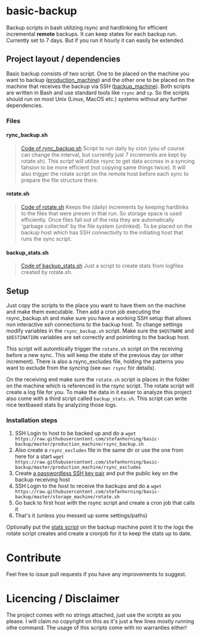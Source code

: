 # basic-backup
Backup scripts in bash utilizing rsync and hardlinking for efficient incremental
**remote** backups. It can keep states for each backup run. Currently set to 7 days. But if
you run it hourly it can easily be extended.

## Project layout / dependencies
Basic backup consists of two script. One to be placed on the machine you want to
backup ([production_machine](https://github.com/stefanhorning/basic-backup/tree/master/production_machine)) and the other one to be placed on the machine that
receives the backup via SSH ([backup_machine](https://github.com/stefanhorning/basic-backup/tree/master/storage_machine)).
Both scripts are written in Bash and use standard tools like `rsync` and `cp`. So
the scripts should run on most Unix (Linux, MacOS etc.) systems without any further
dependencies.

### Files
#### rync_backup.sh
> [Code of rync_backup.sh](https://github.com/stefanhorning/basic-backup/blob/master/production_machine/rsync_backup.sh)
Script to run daily by cron (you of course can change the interval, but currently
just 7 increments are kept by rotate.sh). This script will utilize rsync to get data accross
in a syncing fahsion to be more efficient (not copying same things twice). It will also trigger
the rotate script on the remote host before each sync to prepare the file structure there.

#### rotate.sh
> [Code of rotate.sh](https://github.com/stefanhorning/basic-backup/blob/master/storage_machine/rotate.sh)
Keeps the (daily) increments by keeping hardlinks to the files that were presen in that run. So
storage space is used efficiently. Once files fall out of the rota they are automatically 'garbage
collected' by the file system (unlinked). To be placed on the backup host which has SSH connectivity
to the initiating host that runs the sync script.

#### backup_stats.sh
> [Code of backup_stats.sh](https://github.com/stefanhorning/basic-backup/blob/master/storage_machine/backup_stats.sh)
Just a script to create stats from logfiles created by rotate.sh.

## Setup
Just copy the scripts to the place you want to have them on the machine
and make them executable.
Then add a cron job executing the rsync_backup.sh and make sure you have a working SSH
setup that allows non interactive ssh connections to the backup host.
To change settings modify variables in the `rsync_backup.sh` script. Make sure the
`$HOSTNAME` and `$DESTINATION` variables are set correctly and poininting to the backup host.

This script will automtically trigger the `rotate.sh` script on the receiving before a new sync.
This will keep the state of the previous day (or other increment).
There is also a rsync_excludes file, holding the patterns you want to exclude
from the syncing (see `man rsync` for details).

On the receiving end make sure the `rotate.sh` script is places in the folder on the
machine which is referenced in the rsync script.
The rotate script will create a log file for you. To make the data in it easier to analyze this
project also come with a third script called `backup_stats.sh`. This script can write nice textbased
stats by analyzing those logs.

### Installation steps
1. SSH Login to host to be backed up and do a `wget https://raw.githubusercontent.com/stefanhorning/basic-backup/master/production_machine/rsync_backup.sh`
2. Also create a `rsync_excludes` file in the same dir or use the one from here for a start `wget https://raw.githubusercontent.com/stefanhorning/basic-backup/master/production_machine/rsync_excludes`
3. Create [a passwordless SSH key pair](http://hortonworks.com/kb/generating-ssh-keys-for-passwordless-login/) and put the public key on the backup receiving host
4. SSH Login to the host to receive the backups and do a `wget https://raw.githubusercontent.com/stefanhorning/basic-backup/master/storage_machine/rotate.sh`
6. Go back to first host with the rsync script and create a cron job that calls it
7. That's it (unless you messed up some settings/paths)

Optionally put the [stats script](https://github.com/stefanhorning/basic-backup/blob/master/storage_machine/backup_stats.sh) on the backup machine point it to the logs the rotate script
creates and create a cronjob for it to keep the stats up to date.

# Contribute
Feel free to issue pull requests if you have any improvements to suggest.

# Licencing / Disclaimer
The project comes with no strings attached, just use the scripts as you please. I will claim
no copyright on this as it's just a few lines mostly running othe command. The usage of this
scripts come with no warranties either!
